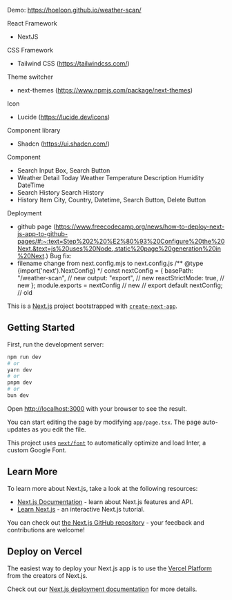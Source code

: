 Demo: https://hoeloon.github.io/weather-scan/

React Framework 
- NextJS

CSS Framework
- Tailwind CSS (https://tailwindcss.com/)

Theme switcher
- next-themes (https://www.npmjs.com/package/next-themes)

Icon
- Lucide (https://lucide.dev/icons)

Component library
- Shadcn (https://ui.shadcn.com/)

Component
- Search
    Input Box, Search Button
- Weather Detail
    Today Weather
    Temperature
    Description
    Humidity
    DateTime
- Search History
    Search History
- History Item
    City, Country, Datetime, Search Button, Delete Button

Deployment
- github page (https://www.freecodecamp.org/news/how-to-deploy-next-js-app-to-github-pages/#:~:text=Step%202%20%E2%80%93%20Configure%20the%20Next.&text=js%20uses%20Node.,static%20page%20generation%20in%20Next.)
Bug fix: 
- filename change from next.config.mjs to next.config.js
/** @type {import('next').NextConfig} */
const nextConfig = {
    basePath: "/weather-scan", // new
    output: "export",          // new
    reactStrictMode: true,     // new
  };
module.exports = nextConfig    // new
// export default nextConfig;  // old
  



This is a [Next.js](https://nextjs.org/) project bootstrapped with [`create-next-app`](https://github.com/vercel/next.js/tree/canary/packages/create-next-app).

## Getting Started

First, run the development server:

```bash
npm run dev
# or
yarn dev
# or
pnpm dev
# or
bun dev
```

Open [http://localhost:3000](http://localhost:3000) with your browser to see the result.

You can start editing the page by modifying `app/page.tsx`. The page auto-updates as you edit the file.

This project uses [`next/font`](https://nextjs.org/docs/basic-features/font-optimization) to automatically optimize and load Inter, a custom Google Font.

## Learn More

To learn more about Next.js, take a look at the following resources:

- [Next.js Documentation](https://nextjs.org/docs) - learn about Next.js features and API.
- [Learn Next.js](https://nextjs.org/learn) - an interactive Next.js tutorial.

You can check out [the Next.js GitHub repository](https://github.com/vercel/next.js/) - your feedback and contributions are welcome!

## Deploy on Vercel

The easiest way to deploy your Next.js app is to use the [Vercel Platform](https://vercel.com/new?utm_medium=default-template&filter=next.js&utm_source=create-next-app&utm_campaign=create-next-app-readme) from the creators of Next.js.

Check out our [Next.js deployment documentation](https://nextjs.org/docs/deployment) for more details.
